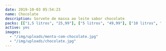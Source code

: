 ```yaml
---
date: 2019-10-03 05:54:23
name: Chocolate
description: Sorvete de massa ao leite sabor chocolate
packs: [["1,5 litros", "25,99"], ["5 litros", "49,99"], ["10 litros", "89,99"]]
active: yes
images:
  - "/img/uploads/menta-com-chocolate.jpg"
  - "/img/uploads/chocolate.jpg"
---
```

